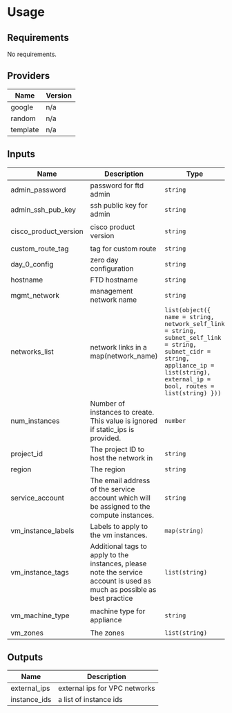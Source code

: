 # Usage
<!--- BEGIN_TF_DOCS --->
## Requirements

No requirements.

## Providers

| Name | Version |
|------|---------|
| google | n/a |
| random | n/a |
| template | n/a |

## Inputs

| Name | Description | Type | Default | Required |
|------|-------------|------|---------|:--------:|
| admin\_password | password for ftd admin | `string` | n/a | yes |
| admin\_ssh\_pub\_key | ssh public key for admin | `string` | n/a | yes |
| cisco\_product\_version | cisco product version | `string` | `"cisco-ftdv-7-0-0-94"` | no |
| custom\_route\_tag | tag for custom route | `string` | n/a | yes |
| day\_0\_config | zero day configuration | `string` | `""` | no |
| hostname | FTD hostname | `string` | `"ftd"` | no |
| mgmt\_network | management network name | `string` | `""` | no |
| networks\_list | network links in a map(network\_name) | `list(object({ name = string, network_self_link = string, subnet_self_link = string, subnet_cidr = string, appliance_ip = list(string), external_ip = bool, routes = list(string) }))` | n/a | yes |
| num\_instances | Number of instances to create. This value is ignored if static\_ips is provided. | `number` | `1` | no |
| project\_id | The project ID to host the network in | `string` | n/a | yes |
| region | The region | `string` | n/a | yes |
| service\_account | The email address of the service account which will be assigned to the compute instances. | `string` | n/a | yes |
| vm\_instance\_labels | Labels to apply to the vm instances. | `map(string)` | `{}` | no |
| vm\_instance\_tags | Additional tags to apply to the instances, please note the service account is used as much as possible as best practice | `list(string)` | `[]` | no |
| vm\_machine\_type | machine type for appliance | `string` | `"e2-standard-4"` | no |
| vm\_zones | The zones | `list(string)` | n/a | yes |

## Outputs

| Name | Description |
|------|-------------|
| external\_ips | external ips for VPC networks |
| instance\_ids | a list of instance ids |

<!--- END_TF_DOCS --->
